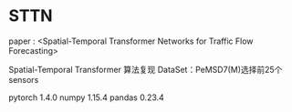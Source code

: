 # STTN
paper : &lt;Spatial-Temporal Transformer Networks for Traffic Flow Forecasting>

Spatial-Temporal Transformer 算法复现
DataSet：PeMSD7(M)选择前25个sensors

pytorch   1.4.0
numpy     1.15.4
pandas    0.23.4

